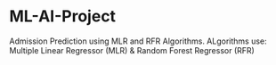 # ML-AI-Project
Admission Prediction using MLR and RFR Algorithms.
ALgorithms use: Multiple Linear Regressor (MLR) & Random Forest Regressor (RFR)
